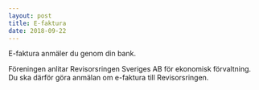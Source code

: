 ```yaml
---
layout: post
title: E-faktura
date: 2018-09-22
---
```

E-faktura anmäler du genom din bank.

Föreningen anlitar Revisorsringen Sveriges AB för ekonomisk förvaltning. Du ska därför göra anmälan om e-faktura till Revisorsringen.
